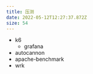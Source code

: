```yaml
---
title: 压测
date: 2022-05-12T12:27:37.872Z
size: 54
---
```

- k6
  - grafana
- autocannon
- apache-benchmark
- wrk
